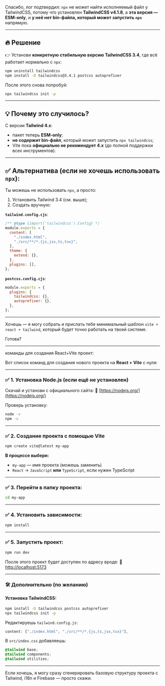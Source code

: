 Спасибо, лог подтвердил: `npx` не может найти исполняемый файл у TailwindCSS, потому что установлен **TailwindCSS v4.1.8**, а **эта версия — ESM-only**, и **у неё нет bin-файла, который может запустить `npx`** напрямую.

---

## 🔥 Решение

👉 Установи **конкретную стабильную версию TailwindCSS 3.4**, где всё работает нормально с `npx`:

```bash
npm uninstall tailwindcss
npm install -D tailwindcss@3.4.1 postcss autoprefixer
```

После этого снова попробуй:

```bash
npx tailwindcss init -p
```

---

## 💡 Почему это случилось?

С версии **Tailwind 4.x**:

* пакет теперь **ESM-only**;
* **не содержит bin-файл**, который может запустить `npx tailwindcss`;
* Vite пока **официально не рекомендует 4.x** (до полной поддержки всех инструментов).

---

## ✅ Альтернатива (если не хочешь использовать `npx`):

Ты можешь не использовать `npx`, а просто:

1. Установить Tailwind 3.4 (см. выше);
2. Создать вручную:

**`tailwind.config.cjs`**:

```js
/** @type {import('tailwindcss').Config} */
module.exports = {
  content: [
    "./index.html",
    "./src/**/*.{js,jsx,ts,tsx}",
  ],
  theme: {
    extend: {},
  },
  plugins: [],
};
```

**`postcss.config.cjs`**:

```js
module.exports = {
  plugins: {
    tailwindcss: {},
    autoprefixer: {},
  },
};
```

---

Хочешь — я могу собрать и прислать тебе минимальный шаблон `vite + react + tailwind`, который будет точно работать на твоей системе.

Готова?
 
 --------------------------------------------------------------------------------------------------------------------



 команды для создания React+Vite проект:

Вот список команд для создания нового проекта на **React + Vite** с нуля:

---

### ✅ 1. Установка Node.js (если ещё не установлен)

Скачай и установи с официального сайта:
🔗 [https://nodejs.org/](https://nodejs.org/)

Проверь установку:

```bash
node -v
npm -v
```

---

### ✅ 2. Создание проекта с помощью Vite

```bash
npm create vite@latest my-app
```

**В процессе выбери:**

* `my-app` — имя проекта (можешь заменить)
* `React` → `JavaScript` **или** `TypeScript`, если нужен TypeScript

---

### ✅ 3. Перейти в папку проекта:

```bash
cd my-app
```

---

### ✅ 4. Установить зависимости:

```bash
npm install
```

---

### ✅ 5. Запустить проект:

```bash
npm run dev
```

После этого проект будет доступен по адресу вроде:
📍 [http://localhost:5173](http://localhost:5173)

---

### 🛠 Дополнительно (по желанию)

#### Установка TailwindCSS:

```bash
npm install -D tailwindcss postcss autoprefixer
npx tailwindcss init -p
```

Редактируешь `tailwind.config.js`:

```js
content: ["./index.html", "./src/**/*.{js,ts,jsx,tsx}"],
```

В `src/index.css` добавляешь:

```css
@tailwind base;
@tailwind components;
@tailwind utilities;
```

---

Если хочешь, я могу сразу сгенерировать базовую структуру проекта с Tailwind, i18n и Firebase — просто скажи.
